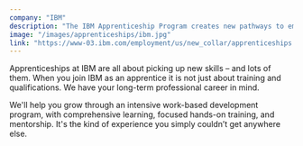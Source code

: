 ```yaml
---
company: "IBM"
description: "The IBM Apprenticeship Program creates new pathways to employment for candidates without an advanced degree."
image: "/images/apprenticeships/ibm.jpg"
link: "https://www-03.ibm.com/employment/us/new_collar/apprenticeships.html"
---
```


Apprenticeships at IBM are all about picking up new skills – and lots of them. When you join IBM as an apprentice it is not just about training and qualifications. We have your long-term professional career in mind.

We'll help you grow through an intensive work-based development program, with comprehensive learning, focused hands-on training, and mentorship. It's the kind of experience you simply couldn’t get anywhere else.
